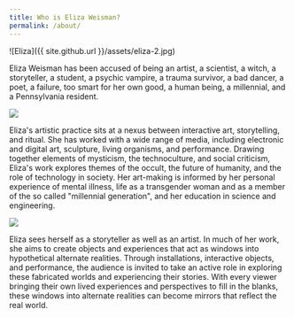 ```yaml
---
title: Who is Eliza Weisman?
permalink: /about/
---
```


![Eliza]({{ site.github.url }}/assets/eliza-2.jpg)

Eliza Weisman has been accused of being an artist, a scientist, a witch, a storyteller, a student, a psychic vampire, a trauma survivor, a bad dancer, a poet, a failure, too smart for her own good, a human being, a millennial, and a Pennsylvania resident.

<img src="{{ site.github.url }}/assets/blood_ritual/gif/06_2_2.png" class="banner" />

Eliza's artistic practice sits at a nexus between interactive art, storytelling, and ritual. She has worked with a wide range of media, including electronic and digital art, sculpture, living organisms, and performance. Drawing together elements of mysticism, the technoculture, and social criticism, Eliza's work explores themes of the occult, the future of humanity, and the role of technology in society. Her art-making is informed by her personal experience of mental illness, life as a transgender woman and as a member of the so called "millennial generation", and her education in science and engineering.

<img src="{{ site.github.url }}/assets/wol_banner_2.png" class="banner" />

Eliza sees herself as a storyteller as well as an artist. In much of her work, she aims to create objects and experiences that act as windows into hypothetical alternate realities. Through installations, interactive objects, and performance, the audience is invited to take an active role in exploring these fabricated worlds and experiencing their stories. With every viewer bringing their own lived experiences and perspectives to fill in the blanks, these windows into alternate realities can become mirrors that reflect the real world.
